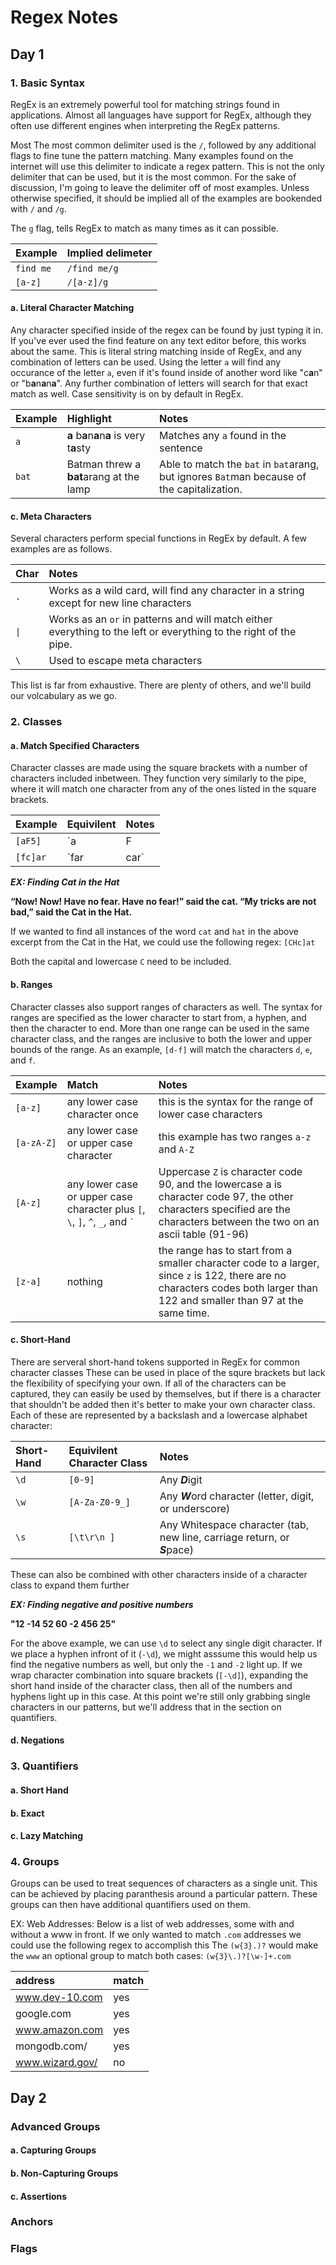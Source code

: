 # Regex Notes
## Day 1
### 1. Basic Syntax
RegEx is an extremely powerful tool for matching strings found in applications.  Almost all languages have support for RegEx, although they often use different engines when interpreting the RegEx patterns.

Most The most common delimiter used is the `/`, followed by any additional flags to fine tune the pattern matching.  Many examples found on the internet will use this delimiter to indicate a regex pattern.  This is not the only delimiter that can be used, but it is the most common.  For the sake of discussion, I'm going to leave the delimiter off of most examples.  Unless otherwise specified, it should be implied all of the examples are bookended with `/` and `/g`.

The `g` flag, tells RegEx to match as many times as it can possible.

|Example|Implied delimeter|
|:---|:---|
|`find me`|`/find me/g`|
|`[a-z]`|`/[a-z]/g`|
#### a. Literal Character Matching
Any character specified inside of the regex can be found by just typing it in.  If you've ever used the find feature on any text editor before, this works about the same.  This is literal string matching inside of RegEx, and any combination of letters can be used.  Using the letter `a` will find any occurance of the letter `a`, even if it's found inside of another word like "c**a**n" or "b**a**n**a**n**a**".  Any further combination of letters will search for that exact match as well.  Case sensitivity is on by default in RegEx.

|Example|Highlight|Notes|
|:--|:--|:--|
|`a`|**a** b**a**n**a**n**a** is very t**a**sty|Matches any `a` found in the sentence|
|`bat`|Batman threw a **bat**arang at the lamp|Able to match the `bat` in `bat`arang, but ignores `Bat`man because of the capitalization.|


#### c. Meta Characters
Several characters perform special functions in RegEx by default. A few examples are as follows.

|Char|Notes|
|:---|:---|
|`.`|Works as a wild card, will find any character in a string except for new line characters|
|`\|`|Works as an `or` in patterns and will match either everything to the left or everything to the right of the pipe.
|`\`|Used to escape meta characters|

This list is far from exhaustive.  There are plenty of others, and we'll build our volcabulary as we go.

### 2. Classes
#### a. Match Specified Characters
Character classes are made using the square brackets with a number of characters included inbetween.  They function very similarly to the pipe, where it will match one character from any of the ones listed in the square brackets.

|Example|Equivilent|Notes|
|:--|:--|:--|
|`[aF5]` | `a|F|5`| these characters are between the brackets and it can match any of them once
|`[fc]ar`| `far|car` | either an `f` or `c` can be matched, as long as they are followed by the letters `ar`.  The class can only be matched once in this case as well, so `fcar` would not match, nor would `cfar`

___EX: Finding Cat in the Hat___

__“Now! Now! Have no fear. Have no fear!” said the cat. “My tricks are not bad,” said the Cat in the Hat.__

If we wanted to find all instances of the word `cat` and `hat` in the above excerpt from the Cat in the Hat, we could use the following regex: `[CHc]at`

Both the capital and lowercase `C` need to be included.
#### b. Ranges
Character classes also support ranges of characters as well.  The syntax for ranges are specified as the lower character to start from, a hyphen, and then the character to end.  More than one range can be used in the same character class, and the ranges are inclusive to both the lower and upper bounds of the range.  As an example, `[d-f]` will match the characters `d`, `e`, and `f`.

|Example|Match|Notes|
|:--|:--|:--|
|`[a-z]`|any lower case character once|this is the syntax for the range of lower case characters
|`[a-zA-Z]`|any lower case or upper case character|this example has two ranges `a-z` and `A-Z`
|`[A-z]`|any lower case or upper case character plus `[`, `\`, `]`, `^`, `_`, and `` ` ``| Uppercase `Z` is character code 90, and the lowercase a is character code 97, the other characters specified are the characters between the two on an ascii table (91-96)
|`[z-a]`|nothing|the range has to start from a smaller character code to a larger, since `z` is 122, there are no characters codes both larger than 122 and smaller than 97 at the same time.

#### c. Short-Hand
There are serveral short-hand tokens supported in RegEx for common character classes
These can be used in place of the squre brackets but lack the flexibility of specifying your own.  If all of the characters can be captured, they can easily be used by themselves, but if there is a character that shouldn't be added then it's better to make your own character class.  Each of these are represented by a backslash and a lowercase alphabet character:

|Short-Hand|Equivilent Character Class|Notes
|:--|:--|:--|
|`\d`|`[0-9]`|Any ***D***igit|
|`\w`|`[A-Za-Z0-9_]`|Any ***W***ord character (letter, digit, or underscore)|
|`\s`|`[\t\r\n ]`|Any Whitespace character (tab, new line, carriage return, or ***S***pace)|

These can also be combined with other characters inside of a character class to expand them further

___EX: Finding negative and positive numbers___

__"12 -14 52 60 -2 456 25"__

For the above example, we can use `\d` to select any single digit character.  If we place a hyphen infront of it (`-\d`), we might asssume this would help us find the negative numbers as well, but only the `-1` and `-2` light up.  If we wrap character combination into square brackets (`[-\d]`), expanding the short hand inside of the character class, then all of the numbers and hyphens light up in this case.  At this point we're still only grabbing single characters in our patterns, but we'll address that in the section on quantifiers.

#### d. Negations
### 3. Quantifiers
#### a. Short Hand
#### b. Exact
#### c. Lazy Matching
### 4. Groups
Groups can be used to treat sequences of characters as a single unit. This can be achieved by placing paranthesis around a particular pattern. These groups can then have additional quantifiers used on them.

EX: Web Addresses:
Below is a list of web addresses, some with and without a www in front.  If we only wanted to match `.com` addresses we could use the following regex to accomplish this  The `(w{3}.)?` would make the `www` an optional group to match both cases:
`(w{3}\.)?[\w-]+.com`

address|match
|:---|:---|
www.dev-10.com|yes
google.com|yes
www.amazon.com|yes
mongodb.com/|yes
www.wizard.gov/|no
## Day 2
### Advanced Groups
#### a. Capturing Groups
#### b. Non-Capturing Groups
#### c. Assertions
### Anchors
### Flags
